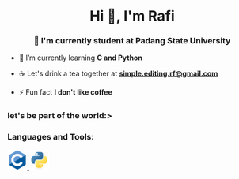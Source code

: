 <h1 align="center">Hi 👋, I'm Rafi</h1>
<h3 align="center">🏫 I'm currently student at Padang State University</h3>

- 🌱 I’m currently learning **C and Python**

- ☕ Let's drink a tea together at **simple.editing.rf@gmail.com**

- ⚡ Fun fact **I don't like coffee**

<h3 align="left">let's be part of the world:></h3>
<p align="left">
</p>

<h3 align="left">Languages and Tools:</h3>
<p align="left"> <a href="https://www.cprogramming.com/" target="_blank" rel="noreferrer"> <img src="https://raw.githubusercontent.com/devicons/devicon/master/icons/c/c-original.svg" alt="c" width="40" height="40"/> </a> <a href="https://www.python.org" target="_blank" rel="noreferrer"> <img src="https://raw.githubusercontent.com/devicons/devicon/master/icons/python/python-original.svg" alt="python" width="40" height="40"/> </a> </p>
